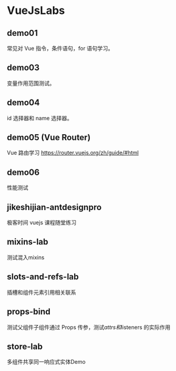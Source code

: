 # VueJsLabs

## demo01

常见对 Vue 指令，条件语句，for 语句学习。

## demo03

变量作用范围测试。

## demo04

id 选择器和 name 选择器。

## demo05 (Vue Router)

Vue 路由学习 <https://router.vuejs.org/zh/guide/#html>

## demo06

性能测试

## jikeshijian-antdesignpro

极客时间 vuejs 课程随堂练习

## mixins-lab

测试混入mixins

## slots-and-refs-lab

插槽和组件元素引用相关联系

## props-bind

测试父组件子组件通过 Props 传参，测试$attrs和$listeners 的实际作用

## store-lab

多组件共享同一响应式实体Demo

